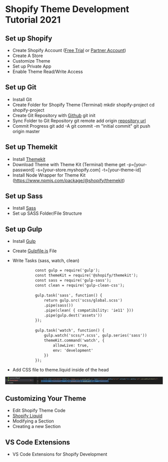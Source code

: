 # Shopify Theme Development Tutorial 2021

## Set up Shopify
- Create Shopify Account ([Free Trial](https://www.shopify.com/) or [Partner Account](https://www.shopify.com/partners))
- Create A Store
- Customize Theme
- Set up Private App
- Enable Theme Read/Write Access

## Set up Git
- Install Git
- Create Folder for Shopify Theme (Terminal)
                mkdir shopify-project
                cd shopify-project
- Create Git Repository with [Github](https://github.com)
                git init
- Sync Folder to Git Repository
                git remote add origin [repository url](https://docs.github.com/en/github/getting-started-with-github/about-remote-repositories)
- Commit Progress
                git add -A
                git commit -m "initial commit"
                git push origin master

## Set up Themekit
- Install [Themekit](http://shopify.github.io/themekit)
- Download Theme with Theme Kit (Terminal)
                theme get -p=[your-password] -s=[your-store.myshopify.com] -t=[your-theme-id]
- Install Node Wrapper for Theme Kit (https://www.npmjs.com/package/@shopify/themekit)

## Set up Sass
- Install [Sass](https://sass-lang.com/install)
- Set up SASS Folder/File Structure

## Set up Gulp
- Install [Gulp](https://gulpjs.com/docs/en/getting-started/quick-start)
- Create [Gulpfile.js](https://github.com/uxhacks/shopify-tutorial/blob/master/gulpfile.js) File
- Write Tasks (sass, watch, clean)

                const gulp = require('gulp');
                const themeKit = require('@shopify/themekit');
                const sass = require('gulp-sass');
                const clean = require('gulp-clean-css');

                gulp.task('sass', function() {
                    return gulp.src('scss/global.scss')
                    .pipe(sass())
                    .pipe(clean( { compatibility: 'ie11' }))
                    .pipe(gulp.dest('assets'))
                });

                gulp.task('watch', function() {
                    gulp.watch('scss/*.scss', gulp.series('sass'))
                    themeKit.command('watch', {
                        allowLive: true,
                        env: 'development'
                    })
                });
- Add CSS file to theme.liquid inside of the head

![Liquid Stylesheet](tutorial\images\theme-liquid-gulpfile-js.png "Adding Styles in Shopify Liquid")

## Customizing Your Theme
- Edit Shopify Theme Code
- [Shopify Liquid](https://shopify.dev/docs/themes/liquid/reference)
- Modifying a Section
- Creating a new Section

## VS Code Extensions
- VS Code Extensions for Shopify Development